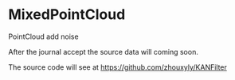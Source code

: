 # MixedPointCloud
PointCloud add noise

After the journal accept the source data will coming soon.

The source code  will see at https://github.com/zhouxyly/KANFilter